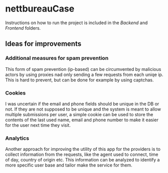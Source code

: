 # nettbureauCase
Instructions on how to run the project is included in the *Backend* and *Frontend* folders.

## Ideas for improvements

### Additional measures for spam prevention
This form of spam prevention (ip-based) can be circumvented by malicious actors by using proxies nad only sending a few requests from each uniqe ip. This is hard to prevent, but can be done for example by using captchas.

### Cookies
I was uncertain if the email and phone fields should be unique in the DB or not. If they are not supposed to be unique and the system is meant to allow multiple submissions per user, a simple cookie can be used to store the contents of the last used name, email and phone number to make it easier for the user next time they visit.

### Analytics
Another approach for improving the utility of this app for the providers is to collect information from the requests, like the agent used to connect, time of day, country of origin etc. This information can be analyzed to identify a more specific user base and tailor make the service for them.
